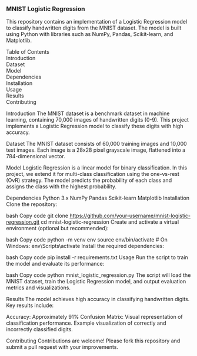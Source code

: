### MNIST Logistic Regression
This repository contains an implementation of a Logistic Regression model to classify handwritten digits from the MNIST dataset. The model is built using Python with libraries such as NumPy, Pandas, Scikit-learn, and Matplotlib.

<p>Table of Contents<br>
Introduction<br>
Dataset<br>
Model<br>
Dependencies<br>
Installation<br>
Usage<br>
Results<br>
Contributing</p>


Introduction
The MNIST dataset is a benchmark dataset in machine learning, containing 70,000 images of handwritten digits (0-9). This project implements a Logistic Regression model to classify these digits with high accuracy.

Dataset
The MNIST dataset consists of 60,000 training images and 10,000 test images. Each image is a 28x28 pixel grayscale image, flattened into a 784-dimensional vector.

Model
Logistic Regression is a linear model for binary classification. In this project, we extend it for multi-class classification using the one-vs-rest (OvR) strategy. The model predicts the probability of each class and assigns the class with the highest probability.

Dependencies
Python 3.x
NumPy
Pandas
Scikit-learn
Matplotlib
Installation
Clone the repository:

bash
Copy code
git clone https://github.com/your-username/mnist-logistic-regression.git
cd mnist-logistic-regression
Create and activate a virtual environment (optional but recommended):

bash
Copy code
python -m venv env
source env/bin/activate  # On Windows: env\Scripts\activate
Install the required dependencies:

bash
Copy code
pip install -r requirements.txt
Usage
Run the script to train the model and evaluate its performance:

bash
Copy code
python mnist_logistic_regression.py
The script will load the MNIST dataset, train the Logistic Regression model, and output evaluation metrics and visualizations.

Results
The model achieves high accuracy in classifying handwritten digits. Key results include:

Accuracy: Approximately 91%
Confusion Matrix: Visual representation of classification performance.
Example visualization of correctly and incorrectly classified digits.

Contributing
Contributions are welcome! Please fork this repository and submit a pull request with your improvements.
